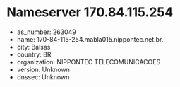 # Nameserver 170.84.115.254

* as_number: 263049
* name: 170-84-115-254.mabla015.nippontec.net.br.
* city: Balsas
* country: BR
* organization: NIPPONTEC TELECOMUNICACOES
* version: Unknown
* dnssec: Unknown
